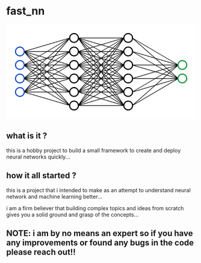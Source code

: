 # fast_nn
![Alt text](image.png)

## what is it ?

this is a hobby project to build a small framework to create and deploy neural networks quickly...

## how it all started ?
this is a project that i intended to make as an attempt to understand neural network and machine learning better...

i am a firm believer that building complex topics and ideas from scratch gives you a solid ground and grasp of the concepts...


## NOTE: i am by no means an expert so if you have any improvements or found any bugs in the code please reach out!!